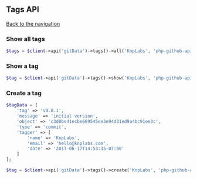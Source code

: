 ## Tags API
[Back to the navigation](../README.md)

### Show all tags

```php
$tags = $client->api('gitData')->tags()->all('KnpLabs', 'php-github-api');
```

### Show a tag

```php
$tag = $client->api('gitData')->tags()->show('KnpLabs', 'php-github-api', '839e5185da9434753db47959bee16642bb4f2ce4');
```

### Create a tag

```php
$tagData = [
    'tag' => 'v0.0.1',
    'message' => 'initial version',
    'object' => 'c3d0be41ecbe669545ee3e94d31ed9a4bc91ee3c',
    'type' => 'commit',
    'tagger' => [
        'name' => 'KnpLabs',
        'email' => 'hello@knplabs.com',
        'date' => '2017-06-17T14:53:35-07:00'
    ]
];

$tag = $client->api('gitData')->tags()->create('KnpLabs', 'php-github-api', $tagData);
```